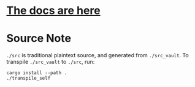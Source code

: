 # [The docs are here](https://domain-j.com/Igneous-Linearizer/uuid/9e30337c-b890-4fd9-a0bd-51a7aa6e65b0)

# Source Note

`./src` is traditional plaintext source, and generated from `./src_vault`. To transpile `./src_vault` to `./src`, run:

```
cargo install --path .
./transpile_self
```
